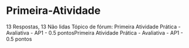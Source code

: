 # Primeira-Atividade
13 Respostas, 13 Não lidas   Tópico de fórum: Primeira Atividade Prática - Avaliativa - AP1 - 0.5 pontosPrimeira Atividade Prática - Avaliativa - AP1 - 0.5 pontos
